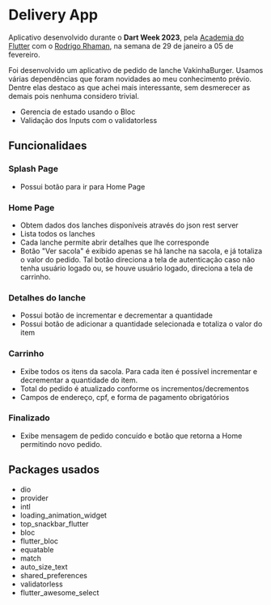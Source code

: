 # Delivery App
Aplicativo desenvolvido durante o **Dart Week 2023**, pela [Academia do Flutter](academiadoflutter.com.br) com o [Rodrigo Rhaman](https://github.com/rodrigorahman), na semana de  29 de janeiro a 05 de fevereiro.

Foi desenvolvido um aplicativo de pedido de lanche VakinhaBurger. Usamos várias dependências que foram novidades ao meu conhecimento prévio. Dentre elas destaco as que achei mais interessante, sem desmerecer as demais pois nenhuma considero trivial.
  - Gerencia de estado usando o Bloc
  - Validação dos Inputs com o validatorless

## Funcionalidaes
  ### Splash Page
  - Possui botão para ir para Home Page

  ### Home Page
  - Obtem dados dos lanches disponíveis através do json rest server
  - Lista todos os lanches
  - Cada lanche permite abrir detalhes que lhe corresponde
  - Botão "Ver sacola" é exibido apenas se há lanche na sacola, e já totaliza o valor do pedido. Tal botão direciona a tela de autenticação caso não tenha usuário logado ou, se houve usuário logado, direciona a tela de carrinho.

  ### Detalhes do lanche
  - Possui botão de incrementar e decrementar a quantidade
  - Possui botão de adicionar a quantidade selecionada e totaliza o valor do item

  ### Carrinho
  - Exibe todos os itens da sacola. Para cada iten é possível incrementar e decrementar a quantidade do item. 
  - Total do pedido é atualizado conforme os incrementos/decrementos
  - Campos de endereço, cpf, e forma de pagamento obrigatórios

  ### Finalizado
  - Exibe mensagem de pedido concuído e botão que retorna a Home permitindo novo pedido.

## Packages usados
  - dio
  - provider
  - intl
  - loading_animation_widget
  - top_snackbar_flutter
  - bloc
  - flutter_bloc
  - equatable
  - match
  - auto_size_text
  - shared_preferences
  - validatorless
  - flutter_awesome_select


